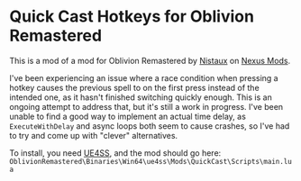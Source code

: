 # Quick Cast Hotkeys for Oblivion Remastered

This is a mod of a mod for Oblivion Remastered by [Nistaux](https://www.nexusmods.com/oblivionremastered/users/21571864) on [Nexus Mods](https://www.nexusmods.com/oblivionremastered/mods/1531).

I've been experiencing an issue where a race condition when pressing a hotkey causes the previous spell to on the first press instead of the intended one, as it hasn't finished switching quickly enough. This is an ongoing attempt to address that, but it's still a work in progress. I've been unable to find a good way to implement an actual time delay, as `ExecuteWithDelay` and async loops both seem to cause crashes, so I've had to try and come up with "clever" alternatives.

To install, you need [UE4SS](https://www.nexusmods.com/oblivionremastered/mods/32), and the mod should go here: `OblivionRemastered\Binaries\Win64\ue4ss\Mods\QuickCast\Scripts\main.lua`
